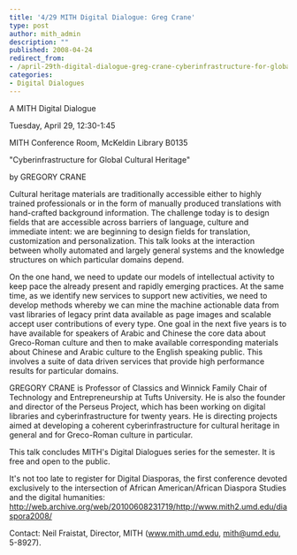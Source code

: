 ```yaml
---
title: '4/29 MITH Digital Dialogue: Greg Crane'
type: post
author: mith_admin
description: ""
published: 2008-04-24
redirect_from: 
- /april-29th-digital-dialogue-greg-crane-cyberinfrastructure-for-global-cultural-heritage/
categories:
- Digital Dialogues
---
```

A MITH Digital Dialogue

Tuesday, April 29, 12:30-1:45

MITH Conference Room, McKeldin Library B0135

"Cyberinfrastructure for Global Cultural Heritage"

by GREGORY CRANE

Cultural heritage materials are traditionally accessible either to highly trained professionals or in the form of manually produced translations with hand-crafted background information. The challenge today is to design fields that are accessible across barriers of language, culture and immediate intent: we are beginning to design fields for translation, customization and personalization. This talk looks at the interaction between wholly automated and largely general systems and the knowledge structures on which particular domains depend.

On the one hand, we need to update our models of intellectual activity to keep pace the already present and rapidly emerging practices. At the same time, as we identify new services to support new activities, we need to develop methods whereby we can mine the machine actionable data from vast libraries of legacy print data available as page images and scalable accept user contributions of every type. One goal in the next five years is to have available for speakers of Arabic and Chinese the core data about Greco-Roman culture and then to make available corresponding materials about Chinese and Arabic culture to the English speaking public. This involves a suite of data driven services that provide high performance results for particular domains.

GREGORY CRANE is Professor of Classics and Winnick Family Chair of Technology and Entrepreneurship at Tufts University. He is also the founder and director of the Perseus Project, which has been working on digital libraries and cyberinfrastructure for twenty years. He is directing projects aimed at developing a coherent cyberinfrastructure for cultural heritage in general and for Greco-Roman culture in particular.

This talk concludes MITH's Digital Dialogues series for the semester. It is free and open to the public.

It's not too late to register for Digital Diasporas, the first conference devoted exclusively to the intersection of African American/African Diaspora Studies and the digital humanities: http://web.archive.org/web/20100608231719/http://www.mith2.umd.edu/diaspora2008/

Contact: Neil Fraistat, Director, MITH (www.mith.umd.edu, mith@umd.edu, 5-8927).
